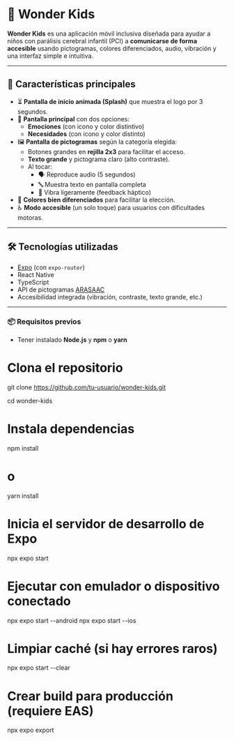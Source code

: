 # 🌈 Wonder Kids

**Wonder Kids** es una aplicación móvil inclusiva diseñada para ayudar a niños con parálisis cerebral infantil (PCI) a **comunicarse de forma accesible** usando pictogramas, colores diferenciados, audio, vibración y una interfaz simple e intuitiva.

---

## 🚀 Características principales

- ⏳ **Pantalla de inicio animada (Splash)** que muestra el logo por 3 segundos.
- 🧠 **Pantalla principal** con dos opciones:  
  - **Emociones** (con icono y color distintivo)  
  - **Necesidades** (con icono y color distinto)
- 🖼️ **Pantalla de pictogramas** según la categoría elegida:
  - Botones grandes en **rejilla 2x3** para facilitar el acceso.
  - **Texto grande** y pictograma claro (alto contraste).
  - Al tocar:  
    - 🗣️ Reproduce audio (5 segundos)  
    - 🔤 Muestra texto en pantalla completa  
    - 📳 Vibra ligeramente (feedback háptico)
- 🎨 **Colores bien diferenciados** para facilitar la elección.
- ♿ **Modo accesible** (un solo toque) para usuarios con dificultades motoras.

---

## 🛠️ Tecnologías utilizadas

- [Expo](https://expo.dev/) (con `expo-router`)
- React Native
- TypeScript
- API de pictogramas [ARASAAC](https://arasaac.org/)
- Accesibilidad integrada (vibración, contraste, texto grande, etc.)

---

### 📦 Requisitos previos

- Tener instalado **Node.js** y **npm** o **yarn**

# Clona el repositorio
git clone https://github.com/tu-usuario/wonder-kids.git

cd wonder-kids

# Instala dependencias
npm install
# o
yarn install

# Inicia el servidor de desarrollo de Expo
npx expo start

# Ejecutar con emulador o dispositivo conectado
npx expo start --android
npx expo start --ios

# Limpiar caché (si hay errores raros)
npx expo start --clear

# Crear build para producción (requiere EAS)
npx expo export
